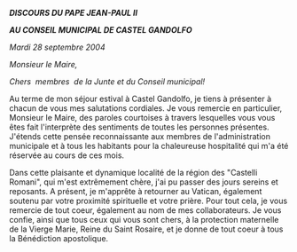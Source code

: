 ***DISCOURS DU PAPE JEAN-PAUL II***

***AU CONSEIL MUNICIPAL DE CASTEL GANDOLFO***

*Mardi 28 septembre 2004*

*Monsieur le Maire,*

*Chers  membres  de la Junte et du Conseil municipal!*

Au terme de mon séjour estival à Castel Gandolfo, je tiens à présenter à chacun de vous mes salutations cordiales. Je vous remercie en particulier, Monsieur le Maire, des paroles courtoises à travers lesquelles vous vous êtes fait l'interprète des sentiments de toutes les personnes présentes. J'étends cette pensée reconnaissante aux membres de l'administration municipale et à tous les habitants pour la chaleureuse hospitalité qui m'a été réservée au cours de ces mois.

Dans cette plaisante et dynamique localité de la région des "Castelli Romani", qui m'est extrêmement chère, j'ai pu passer des jours sereins et reposants. A présent, je m'apprête à retourner au Vatican, également soutenu par votre proximité spirituelle et votre prière. Pour tout cela, je vous remercie de tout coeur, également au nom de mes collaborateurs. Je vous confie, ainsi que tous ceux qui vous sont chers, à la protection maternelle de la Vierge Marie, Reine du Saint Rosaire, et je donne de tout coeur à tous la Bénédiction apostolique.